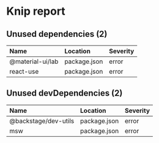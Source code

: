 # Knip report

## Unused dependencies (2)

| Name             | Location     | Severity |
| :--------------- | :----------- | :------- |
| @material-ui/lab | package.json | error    |
| react-use        | package.json | error    |

## Unused devDependencies (2)

| Name                 | Location     | Severity |
| :------------------- | :----------- | :------- |
| @backstage/dev-utils | package.json | error    |
| msw                  | package.json | error    |

